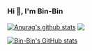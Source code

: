 ### Hi 👋, I'm Bin-Bin

 <a href="https://github.com/anuraghazra/github-readme-stats"><img align="center" src="https://github-readme-stats.vercel.app/api?username=gaobb&show_icons=true&include_all_commits=true&theme=buefy&hide_border=true" alt="Anurag's github stats" /></a> 
 <a href="https://github.com/anuraghazra/github-readme-stats"><img align="center" src="https://github-readme-stats.vercel.app/api/top-langs/?username=gaobb&layout=compact&theme=buefy&hide_border=true" /></a> 

 [![Bin-Bin's GitHub stats](https://github-readme-stats.vercel.app/api?username=gaobb)](https://github.com/anuraghazra/github-readme-stats)

<!--
**gaobb/gaobb** is a ✨ _special_ ✨ repository because its `README.md` (this file) appears on your GitHub profile.

Here are some ideas to get you started:

- 🔭 I’m currently working on ...
- 🌱 I’m currently learning ...
- 👯 I’m looking to collaborate on ...
- 🤔 I’m looking for help with ...
- 💬 Ask me about ...
- 📫 How to reach me: ...
- 😄 Pronouns: ...
- ⚡ Fun fact: ...
-->
